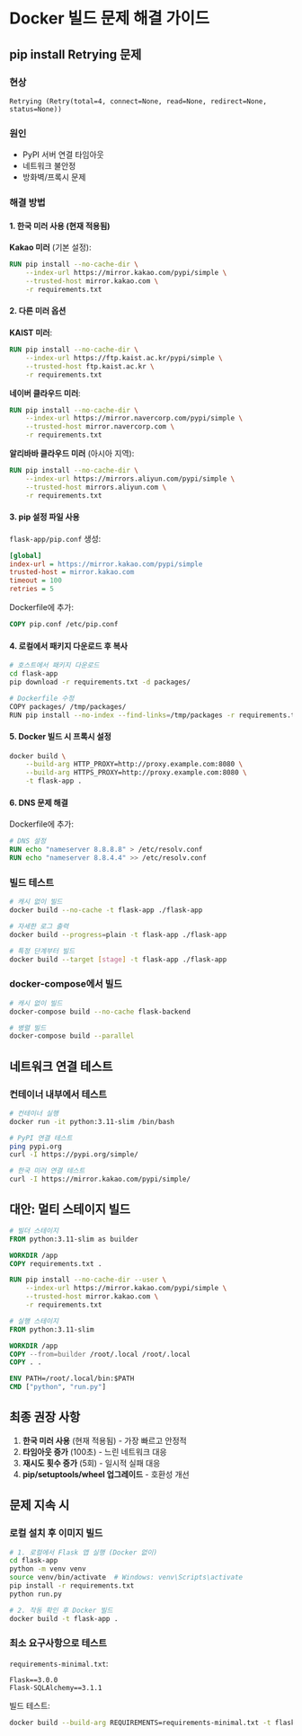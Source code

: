 # Docker 빌드 문제 해결 가이드

## pip install Retrying 문제

### 현상
```
Retrying (Retry(total=4, connect=None, read=None, redirect=None, status=None))
```

### 원인
- PyPI 서버 연결 타임아웃
- 네트워크 불안정
- 방화벽/프록시 문제

### 해결 방법

#### 1. 한국 미러 사용 (현재 적용됨)

**Kakao 미러** (기본 설정):
```dockerfile
RUN pip install --no-cache-dir \
    --index-url https://mirror.kakao.com/pypi/simple \
    --trusted-host mirror.kakao.com \
    -r requirements.txt
```

#### 2. 다른 미러 옵션

**KAIST 미러**:
```dockerfile
RUN pip install --no-cache-dir \
    --index-url https://ftp.kaist.ac.kr/pypi/simple \
    --trusted-host ftp.kaist.ac.kr \
    -r requirements.txt
```

**네이버 클라우드 미러**:
```dockerfile
RUN pip install --no-cache-dir \
    --index-url https://mirror.navercorp.com/pypi/simple \
    --trusted-host mirror.navercorp.com \
    -r requirements.txt
```

**알리바바 클라우드 미러** (아시아 지역):
```dockerfile
RUN pip install --no-cache-dir \
    --index-url https://mirrors.aliyun.com/pypi/simple \
    --trusted-host mirrors.aliyun.com \
    -r requirements.txt
```

#### 3. pip 설정 파일 사용

`flask-app/pip.conf` 생성:
```ini
[global]
index-url = https://mirror.kakao.com/pypi/simple
trusted-host = mirror.kakao.com
timeout = 100
retries = 5
```

Dockerfile에 추가:
```dockerfile
COPY pip.conf /etc/pip.conf
```

#### 4. 로컬에서 패키지 다운로드 후 복사

```bash
# 호스트에서 패키지 다운로드
cd flask-app
pip download -r requirements.txt -d packages/

# Dockerfile 수정
COPY packages/ /tmp/packages/
RUN pip install --no-index --find-links=/tmp/packages -r requirements.txt
```

#### 5. Docker 빌드 시 프록시 설정

```bash
docker build \
    --build-arg HTTP_PROXY=http://proxy.example.com:8080 \
    --build-arg HTTPS_PROXY=http://proxy.example.com:8080 \
    -t flask-app .
```

#### 6. DNS 문제 해결

Dockerfile에 추가:
```dockerfile
# DNS 설정
RUN echo "nameserver 8.8.8.8" > /etc/resolv.conf
RUN echo "nameserver 8.8.4.4" >> /etc/resolv.conf
```

### 빌드 테스트

```bash
# 캐시 없이 빌드
docker build --no-cache -t flask-app ./flask-app

# 자세한 로그 출력
docker build --progress=plain -t flask-app ./flask-app

# 특정 단계부터 빌드
docker build --target [stage] -t flask-app ./flask-app
```

### docker-compose에서 빌드

```bash
# 캐시 없이 빌드
docker-compose build --no-cache flask-backend

# 병렬 빌드
docker-compose build --parallel
```

## 네트워크 연결 테스트

### 컨테이너 내부에서 테스트

```bash
# 컨테이너 실행
docker run -it python:3.11-slim /bin/bash

# PyPI 연결 테스트
ping pypi.org
curl -I https://pypi.org/simple/

# 한국 미러 연결 테스트
curl -I https://mirror.kakao.com/pypi/simple/
```

## 대안: 멀티 스테이지 빌드

```dockerfile
# 빌더 스테이지
FROM python:3.11-slim as builder

WORKDIR /app
COPY requirements.txt .

RUN pip install --no-cache-dir --user \
    --index-url https://mirror.kakao.com/pypi/simple \
    --trusted-host mirror.kakao.com \
    -r requirements.txt

# 실행 스테이지
FROM python:3.11-slim

WORKDIR /app
COPY --from=builder /root/.local /root/.local
COPY . .

ENV PATH=/root/.local/bin:$PATH
CMD ["python", "run.py"]
```

## 최종 권장 사항

1. **한국 미러 사용** (현재 적용됨) - 가장 빠르고 안정적
2. **타임아웃 증가** (100초) - 느린 네트워크 대응
3. **재시도 횟수 증가** (5회) - 일시적 실패 대응
4. **pip/setuptools/wheel 업그레이드** - 호환성 개선

## 문제 지속 시

### 로컬 설치 후 이미지 빌드

```bash
# 1. 로컬에서 Flask 앱 실행 (Docker 없이)
cd flask-app
python -m venv venv
source venv/bin/activate  # Windows: venv\Scripts\activate
pip install -r requirements.txt
python run.py

# 2. 작동 확인 후 Docker 빌드
docker build -t flask-app .
```

### 최소 요구사항으로 테스트

`requirements-minimal.txt`:
```
Flask==3.0.0
Flask-SQLAlchemy==3.1.1
```

빌드 테스트:
```bash
docker build --build-arg REQUIREMENTS=requirements-minimal.txt -t flask-app-test .
```

